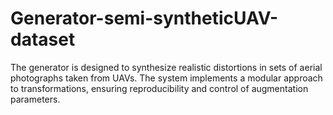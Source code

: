 # Generator-semi-syntheticUAV-dataset
The generator is designed to synthesize realistic distortions in sets of aerial photographs taken from UAVs. The system implements a modular approach to transformations, ensuring reproducibility and control of augmentation parameters.
